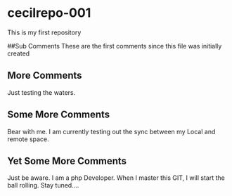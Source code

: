 # cecilrepo-001
This is my first repository

##Sub Comments
These are  the first comments since this file was initially created

## More Comments
Just testing the waters.

## Some More Comments
Bear with me. I am currently testing out the sync between my Local and remote space.

## Yet Some More Comments
Just be aware. I am a php Developer. When I master this GIT, I will start the ball rolling. Stay tuned....
